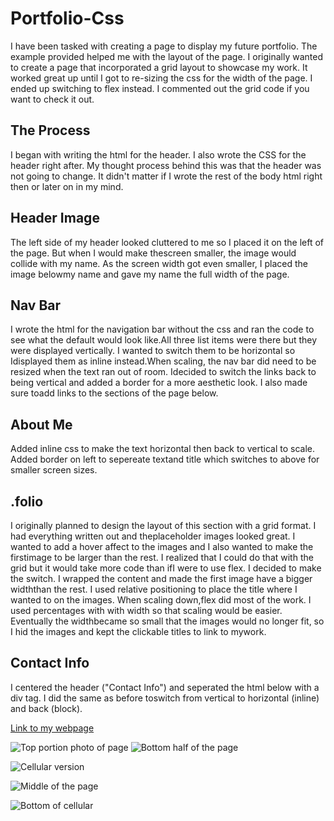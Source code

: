 # Portfolio-Css

I have been tasked with creating a page to display my future portfolio. The example provided helped me with the layout of the page. I originally wanted to create a page that incorporated a grid layout to showcase my work. It worked great up until I got to re-sizing the css for the width of the page. I ended up switching to flex instead. I commented out the grid code if you want to check it out.

## The Process

I began with writing the html for the header. I also wrote the CSS for the header right after. My thought process behind this was that the header was not going to change. It didn't matter if I wrote the rest of the body html right then or later on in my mind.
  
## Header Image

The left side of my header looked cluttered to me so I placed it on the left of the page. But when I would make thescreen smaller, the image would collide with my name. As the screen width got even smaller, I placed the image belowmy name and gave my name the full width of the page.

## Nav Bar

I wrote the html for the navigation bar without the css and ran the code to see what the default would look like.All three list items were there but they were displayed vertically. I wanted to switch them to be horizontal so Idisplayed them as inline instead.When scaling, the nav bar did need to be resized when the text ran out of room. Idecided to switch the links back to being vertical and added a border for a more aesthetic look. I also made sure toadd links to the sections of the page below.

## About Me

Added inline css to make the text horizontal then back to vertical to scale. Added border on left to sepereate textand title which switches to above for smaller screen sizes.

## .folio

I originally planned to design the layout of this section with a grid format. I had everything written out and theplaceholder images looked great. I wanted to add a hover affect to the images and I also wanted to make the firstimage to be larger than the rest. I realized that I could do that with the grid but it would take more code than ifI were to use flex. I decided to make the switch. I wrapped the content and made the first image have a bigger widththan the rest. I used relative positioning to place the title where I wanted to on the images. When scaling down,flex did most of the work. I used percentages with with width so that scaling would be easier. Eventually the widthbecame so small that the images would no longer fit, so I hid the images and kept the clickable titles to link to mywork.

## Contact Info

I centered the header ("Contact Info") and seperated the html below with a div tag. I did the same as before toswitch from vertical to horizontal (inline) and back (block).

[Link to my webpage](https://priddle88.github.io/Portfolio-Css/)

![Top portion photo of page](./images/Screen%20Shot%202022-07-03%20at%207.47.55%20PM.png)
![Bottom half of the page](./images/Screen%20Shot%202022-07-03%20at%207.48.32%20PM.png)

![Cellular version](./images/Screen%20Shot%202022-07-03%20at%207.49.37%20PM.png)

![Middle of the page](./images/Screen%20Shot%202022-07-03%20at%207.49.54%20PM.png)

![Bottom of cellular](./images/Screen%20Shot%202022-07-03%20at%207.50.08%20PM.png)
